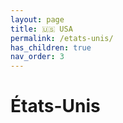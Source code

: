 ```yaml
---
layout: page
title: 🇺🇸 USA
permalink: /etats-unis/
has_children: true
nav_order: 3
---
```


# États-Unis